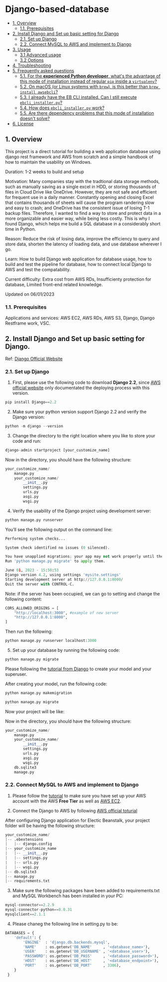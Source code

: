 # Django-based-database
- [1. Overview](#1-overview)
  - [1.1. Prerequisites](#11-prerequisites)
- [2. Install Django and Set up basic setting for Django](#2-Install-Django-and-Set-up-basic-setting-for-Django)
  - [2.1. Set up Django](#21-Set-up-Django)
  - [2.2. Connect MySQL to AWS and implement to Django](#22-Connect-MySQL-to-AWS-and-implement-to-Django)
- [3. Usage](#3-usage)
  - [3.1 Advanced usage](#31-advanced-usage)
  - [3.2 Options](#32-options)
- [4. Troubleshooting](#4-troubleshooting)
- [5. Frequently asked questions](#5-frequently-asked-questions)
  - [5.1. For the **experienced Python developer**, what's the advantage of this mode of installation instead of regular `pip` inside a `virtualenv`?](#51-for-the-experienced-python-developer-whats-the-advantage-of-this-mode-of-installation-instead-of-regular-pip-inside-a-virtualenv)
  - [5.2. On macOS (or Linux systems with `brew`), is this better than `brew install awsebcli`?](#52-on-macos-or-linux-systems-with-brew-is-this-better-than-brew-install-awsebcli)
  - [5.3. I already have the EB CLI installed. Can I still execute `ebcli_installer.py`?](#53-i-already-have-the-eb-cli-installed-can-i-still-execute-ebcli_installerpy)
  - [5.4. How does `ebcli_installer.py` work?](#54-how-does-ebcli_installerpy-work)
  - [5.5. Are there dependency problems that this mode of installation doesn't solve?](#55-are-there-dependency-problems-that-this-mode-of-installation-doesnt-solve)
- [6. License](#6-license)

## 1. Overview 

This project is a direct tutorial for building a web application database using django rest framework and AWS from scratch and a simple handbook of how to maintain the usability on Windows. 

Duration: 1-2 weeks to build and setup

Motivation: Many companies stay with the tradtional data storage methods, such as manually saving as a single excel in HDD, or storing thousands of files in Cloud Drive like OneDrive. However, they are not safe and efficient for frequent use in a daily manner. Constantly opening and closing Excel that contains thousands of sheets will cause the program randering slow and easy to crash; and OneDrive has the consistent issue of losing T-1 backup files. Therefore, I wanted to find a way to store and protect data in a more organizable and easier way, while being less costly. This is why I found Django, which helps me build a SQL database in a considerably short time in Python. 

Reason: Reduce the risk of losing data, improve the efficiency to query and store data, shorten the latency of loading data, and use database wherever I go. 

Learn: How to build Django web application for database usage, how to build and test the pipeline for database, how to connect local Django to AWS and test the compatability. 

Current difficulty: Extra cost from AWS RDs, Insufficienty protection for database, Limited front-end related knowledge.  

Updated on 06/01/2023

### 1.1. Prerequisites

Applications and services: AWS EC2, AWS RDs, AWS S3, Django, Django Restframe work, VSC.


## 2. Install Django and Set up basic setting for Django. 

Ref: [Django Official Website](https://docs.djangoproject.com/en/4.2/intro/tutorial01/)

### 2.1. Set up Django

1. First, please use the following code to download **Django 2.2**, since [AWS official website](https://docs.aws.amazon.com/elasticbeanstalk/latest/dg/create-deploy-python-django.html) only documentated the deploying process with this version. 

```Python
pip install Django==2.2
```

2. Make sure your python version support Django 2.2 and verify the Django version: 

```Python
python -m django --version
```

3. Change the directory to the right location where you like to store your code and run:

```Python
django-admin startproject [your_customize_name]
```

Now in the directory, you should have the following structure: 

```Python
your_customize_name/
    manage.py
    your_customize_name/
        __init__.py
        settings.py
        urls.py
        asgi.py
        wsgi.py
```

4. Verify the usability of the Django project using development server: 

```Python
python manage.py runserver
```

You’ll see the following output on the command line:

```Python
Performing system checks...

System check identified no issues (0 silenced).

You have unapplied migrations; your app may not work properly until they are applied.
Run 'python manage.py migrate' to apply them.

June 01, 2023 - 15:50:53
Django version 4.2, using settings 'mysite.settings'
Starting development server at http://127.0.0.1:8000/
Quit the server with CONTROL-C.
```

Note: if the server has been occupied, we can go to setting and change the following content: 

```Python
CORS_ALLOWED_ORIGINS = [
    "http://localhost:3000", #example of new server
    "http://127.0.0.1:8000",
]
```

Then run the following: 

```Python
python manage.py runserver localhost:3000
```

5. Set up your database by running the following code: 


```Python
python manage.py migrate
```

Please following the [tutorial from Django](https://docs.djangoproject.com/en/4.2/intro/tutorial02/) to create your model and your superuser.

After creating your model, run the following code: 

```Python
python manage.py makemigration
```
```Python
python manage.py migrate
```

Now your project will be like: 

Now in the directory, you should have the following structure: 

```Python
your_customize_name/
    manage.py
    your_customize_name/
        __init__.py
        settings.py
        urls.py
        asgi.py
        wsgi.py
    db.sqlite3
    manage.py
```


### 2.2. Connect MySQL to AWS and implement to Django

1. Please follow the [tutorial](https://medium.com/@ryanzhou7/connecting-a-mysql-workbench-to-amazon-web-services-relational-database-service-36ae1f23d424) to make sure you have set up your AWS account with the AWS **Free Tier** as well as [AWS EC2](https://aws.amazon.com/ec2/). 

2. Connect the Django to AWS by following [AWS official toturial](https://docs.aws.amazon.com/elasticbeanstalk/latest/dg/create-deploy-python-django.htmlc)

After configuring Django application for Electic Beanstalk, your project folder will be having the following structure: 

```Python
your_customize_name/
|-- .ebextensions
|   |-- django.config
|-- your_customize_name
|   |-- __init__.py
|   |-- settings.py
|   |-- urls.py
|   |-- wsgi.py
|-- db.sqlite3
|-- manage.py
|-- requirements.txt
```

3. Make sure the following packages have been added to requirements.txt and MySQL Workbench has been installed in your PC:

```Python
mysql-connector==2.2.9
mysql-connector-python==8.0.31
mysqlclient==2.1.1
```

4. Please chaneg the following line in setting.py to be: 

```Python
DATABASES = { 
    'default': {
        'ENGINE'  : 'django.db.backends.mysql', 
        'NAME'    : os.getenv('DB_NAME'     , '<database_name>'),
        'USER'    : os.getenv('DB_USERNAME' , '<database_user>'),
        'PASSWORD': os.getenv('DB_PASS'     , '<database_password>'),
        'HOST'    : os.getenv('DB_HOST'     , '<database_endpoint>'),
        'PORT'    : os.getenv('DB_PORT'     , 3306),
    }
 }
 ```
